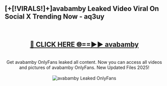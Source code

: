<h2>[+[!VIRALS!]+]avabamby Leaked Video Viral On Social X Trending Now - aq3uy</h2>
<br>
<div align="center">
<h2><a href="https://libra.edu.pl?avabamby" rel="nofollow">🔴 CLICK HERE 🌐==►► avabamby</a></h2>
<br>
Get avabamby OnlyFans leaked all content. Now you can access all videos and pictures of avabamby OnlyFans. New Updated Files 2025!
<br>
<br>
<a href="https://libra.edu.pl?avabamby" rel="nofollow" data-target="animated-image.originalLink"><img src="https://i.ibb.co.com/WyWwxjT/player-gif2.gif" alt="avabamby Leaked OnlyFans" style="max-width: 100%; display: inline-block;" data-target="animated-image.originalImage"></a>
</div>
<br>